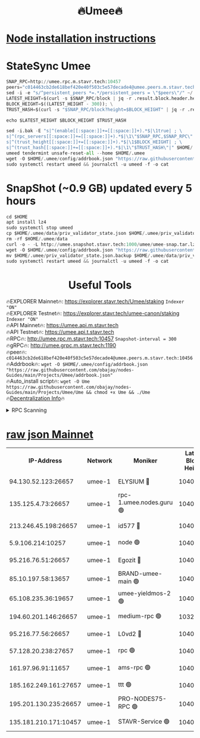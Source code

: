<h1 align="center"> 🔥Umee🔥</h1>


[Node installation instructions](https://github.com/obajay/nodes-Guides/tree/main/Projects/Umee)
=
# StateSync Umee
```python
SNAP_RPC=http://umee.rpc.m.stavr.tech:10457
peers="c014463cb2de618bef420e40f503c5e57decade4@umee.peers.m.stavr.tech:10456"
sed -i -e "s/^persistent_peers *=.*/persistent_peers = \"$peers\"/" ~/.umee/config/config.toml
LATEST_HEIGHT=$(curl -s $SNAP_RPC/block | jq -r .result.block.header.height); \
BLOCK_HEIGHT=$((LATEST_HEIGHT - 300)); \
TRUST_HASH=$(curl -s "$SNAP_RPC/block?height=$BLOCK_HEIGHT" | jq -r .result.block_id.hash)

echo $LATEST_HEIGHT $BLOCK_HEIGHT $TRUST_HASH

sed -i.bak -E "s|^(enable[[:space:]]+=[[:space:]]+).*$|\1true| ; \
s|^(rpc_servers[[:space:]]+=[[:space:]]+).*$|\1\"$SNAP_RPC,$SNAP_RPC\"| ; \
s|^(trust_height[[:space:]]+=[[:space:]]+).*$|\1$BLOCK_HEIGHT| ; \
s|^(trust_hash[[:space:]]+=[[:space:]]+).*$|\1\"$TRUST_HASH\"|" $HOME/.umee/config/config.toml
umeed tendermint unsafe-reset-all --home $HOME/.umee
wget -O $HOME/.umee/config/addrbook.json "https://raw.githubusercontent.com/obajay/nodes-Guides/main/Projects/Umee/addrbook.json"
sudo systemctl restart umeed && journalctl -u umeed -f -o cat
```
# SnapShot (~0.9 GB) updated every 5 hours
```python
cd $HOME
apt install lz4
sudo systemctl stop umeed
cp $HOME/.umee/data/priv_validator_state.json $HOME/.umee/priv_validator_state.json.backup
rm -rf $HOME/.umee/data
curl -o - -L http://umee.snapshot.stavr.tech:1000/umee/umee-snap.tar.lz4 | lz4 -c -d - | tar -x -C $HOME/.umee --strip-components 2
wget -O $HOME/.umee/config/addrbook.json "https://raw.githubusercontent.com/obajay/nodes-Guides/main/Projects/Umee/addrbook.json"
mv $HOME/.umee/priv_validator_state.json.backup $HOME/.umee/data/priv_validator_state.json
sudo systemctl restart umeed && journalctl -u umeed -f -o cat
```
 <h1 align="center"> Useful Tools</h1>

🔥EXPLORER Mainnet🔥:      https://explorer.stavr.tech/Umee/staking             `Indexer "ON"` \
🔥EXPLORER Testnet🔥:        https://explorer.stavr.tech/umee-canon/staking      `Indexer "ON"` \
🔥API Mainnet🔥:                   https://umee.api.m.stavr.tech \
🔥API Testnet🔥:                     https://umee.api.t.stavr.tech \
🔥RPC🔥:                                   http://umee.rpc.m.stavr.tech:10457                     `Snapshot-interval = 300` \
🔥gRPC🔥:                              http://umee.grpc.m.stavr.tech:1190 \
🔥peer🔥:                     `c014463cb2de618bef420e40f503c5e57decade4@umee.peers.m.stavr.tech:10456` \
🔥Addrbook🔥:    ```wget -O $HOME/.umee/config/addrbook.json "https://raw.githubusercontent.com/obajay/nodes-Guides/main/Projects/Umee/addrbook.json"``` \
🔥Auto_install script🔥: ```wget -O Ume https://raw.githubusercontent.com/obajay/nodes-Guides/main/Projects/Umee/Ume && chmod +x Ume && ./Ume``` \
🔥[Decentralization Info](https://github.com/obajay/StateSync-snapshots/tree/main/Projects/Umee/Decentralization)🔥

<details>
<summary>RPC Scanning</summary>

<h2 align="center"> We scan nodes in real time every 4 hours. And we provide the final result of RPC endpoints.
We cannot influence the operation of these nodes in any way. </h2>


```python
If Voting Power is higher than 0 --> then the Node is a validator of the network and may be subject to attack and be a potential threat to the chain.
```
```python
We marked such validators with a red symbol
```

</details>

[raw json Mainnet](https://rpc-check.umeem.stavr.tech/umeem/rpc-umeem-result.json)
=



<table><tr><th>IP-Address</th><th>Network</th><th>Moniker</th><th>Latest Block Height</th><th>Earliest Block Height</th><th>Catching Up</th><th>Tx Index</th><th>Voting Power</th><th>Scan Time</th></tr><tr><td>94.130.52.123:26657</td><td>umee-1</td><td>ELYSIUM 🔴</td><td>10405557</td><td>3216011</td><td>False</td><td>on</td><td>23073443</td><td>2024-02-02T01:00:49.227149864UTC</td></tr><tr><td>135.125.4.73:26657</td><td>umee-1</td><td>rpc-1.umee.nodes.guru 🟢</td><td>10405558</td><td>5167386</td><td>False</td><td>on</td><td>0</td><td>2024-02-02T01:00:51.533159044UTC</td></tr><tr><td>213.246.45.198:26657</td><td>umee-1</td><td>id577 🔴</td><td>10405544</td><td>7100001</td><td>False</td><td>on</td><td>35104869</td><td>2024-02-02T00:59:32.666943499UTC</td></tr><tr><td>5.9.106.214:10257</td><td>umee-1</td><td>node 🟢</td><td>10405554</td><td>7942001</td><td>False</td><td>on</td><td>0</td><td>2024-02-02T01:00:27.565824120UTC</td></tr><tr><td>95.216.76.51:26657</td><td>umee-1</td><td>Egozit 🔴</td><td>10405557</td><td>8262001</td><td>False</td><td>off</td><td>38422575</td><td>2024-02-02T01:00:48.835227644UTC</td></tr><tr><td>85.10.197.58:13657</td><td>umee-1</td><td>BRAND-umee-main 🟢</td><td>10405547</td><td>8427832</td><td>False</td><td>on</td><td>0</td><td>2024-02-02T00:59:49.894457927UTC</td></tr><tr><td>65.108.235.36:19657</td><td>umee-1</td><td>umee-yieldmos-2 🟢</td><td>10405537</td><td>9575548</td><td>False</td><td>on</td><td>0</td><td>2024-02-02T00:58:51.353684711UTC</td></tr><tr><td>194.60.201.146:26657</td><td>umee-1</td><td>medium-rpc 🟢</td><td>10329264</td><td>9984137</td><td>False</td><td>on</td><td>0</td><td>2024-02-02T00:59:41.452772127UTC</td></tr><tr><td>95.216.77.56:26657</td><td>umee-1</td><td>L0vd2 🔴</td><td>10405561</td><td>10305561</td><td>False</td><td>off</td><td>37537276</td><td>2024-02-02T01:01:08.766563666UTC</td></tr><tr><td>57.128.20.238:27657</td><td>umee-1</td><td>rpc 🟢</td><td>10405555</td><td>10337379</td><td>False</td><td>on</td><td>0</td><td>2024-02-02T01:00:36.069232773UTC</td></tr><tr><td>161.97.96.91:11657</td><td>umee-1</td><td>ams-rpc 🟢</td><td>10405561</td><td>10352001</td><td>False</td><td>on</td><td>0</td><td>2024-02-02T01:01:09.064001616UTC</td></tr><tr><td>185.162.249.161:27657</td><td>umee-1</td><td>ttt 🟢</td><td>10405551</td><td>10381617</td><td>False</td><td>on</td><td>0</td><td>2024-02-02T01:00:14.809710486UTC</td></tr><tr><td>195.201.130.235:26657</td><td>umee-1</td><td>PRO-NODES75-RPC 🟢</td><td>10405553</td><td>10396343</td><td>False</td><td>on</td><td>0</td><td>2024-02-02T01:00:25.271129527UTC</td></tr><tr><td>135.181.210.171:10457</td><td>umee-1</td><td>STAVR-Service 🟢</td><td>10405559</td><td>10405001</td><td>False</td><td>on</td><td>0</td><td>2024-02-02T01:01:00.128006449UTC</td></tr></table>
